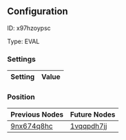 # <nil>
## Configuration
ID:  x97hzoypsc

Type: EVAL 


### Settings
| Setting | Value  |
| :------------------------ | ---------------------------------------- |
 




### Position
| Previous Nodes | Future Nodes |
| :------------- | ------------ |
| [9nx674q8hc](./9nx674q8hc.md) | [1vqqpdh7jj](./1vqqpdh7jj.md) |